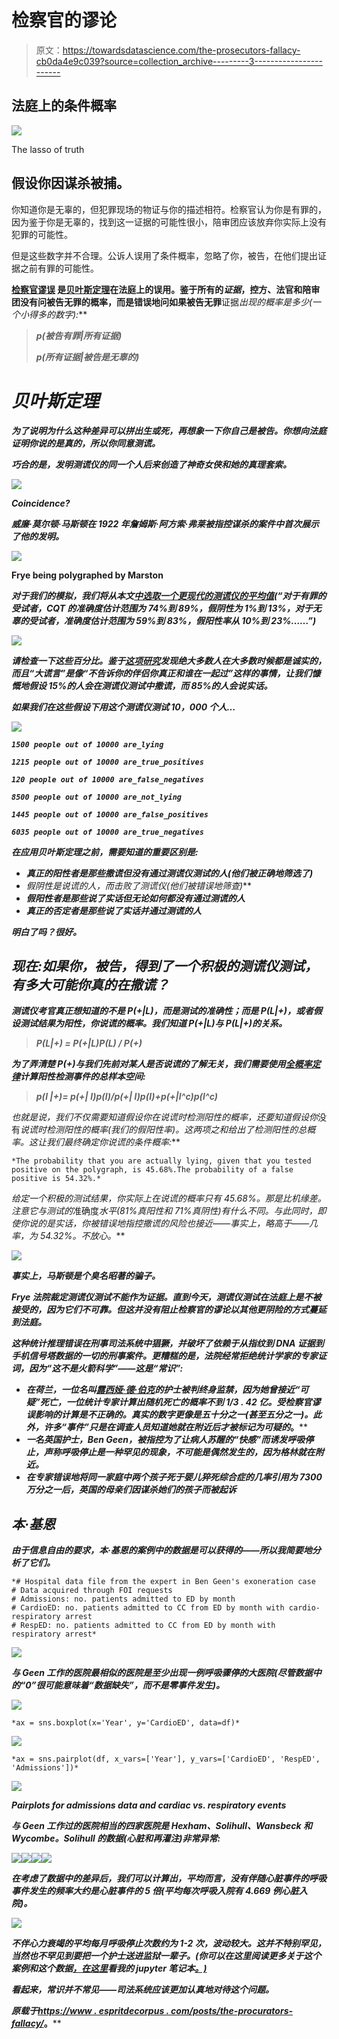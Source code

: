 # 检察官的谬论

> 原文：<https://towardsdatascience.com/the-prosecutors-fallacy-cb0da4e9c039?source=collection_archive---------3----------------------->

## 法庭上的条件概率

![](img/c6d0e9f0f31dc41ac5de7fa15430e714.png)

The lasso of truth

## 假设你因谋杀被捕。

你知道你是无辜的，但犯罪现场的物证与你的描述相符。检察官认为你是有罪的，因为鉴于你是无辜的，找到这一证据的可能性很小，陪审团应该放弃你实际上没有犯罪的可能性。

但是这些数字并不合理。公诉人误用了条件概率，忽略了你，被告，在他们提出证据之前有罪的可能性。

**[**检察官谬误**](https://www.cebm.net/2018/07/the-prosecutors-fallacy/) 是[贝叶斯定理](https://www.youtube.com/watch?v=LIQrs3dviIs)在法庭上的误用。鉴于所有的*证据*，控方、法官和陪审团没有问被告无罪的概率，而是错误地问如果被告无罪**证据*出现的概率是多少(一个小得多的数字):***

> ***p(被告有罪|所有证据)***
> 
> ***p(所有证据|被告是无辜的)***

# ***贝叶斯定理***

***为了说明为什么这种差异可以拼出生或死，再想象一下你自己是被告。你想向法庭证明你说的是真的，所以你同意测谎。***

***巧合的是，发明测谎仪的同一个人后来创造了神奇女侠和她的真理套索。***

***![](img/5738ddc9858abf7c9d6769f5b670ea4a.png)***

***Coincidence?***

***威廉·莫尔顿·马斯顿在 1922 年詹姆斯·阿方索·弗莱被指控谋杀的案件中首次展示了他的发明。***

***![](img/cf97cafe839f5a7eedfb22030970f2a0.png)***

****Frye being polygraphed by Marston****

***对于我们的模拟，我们将从本文[中选取一个更现代的测谎仪的平均值](https://www.tandfonline.com/doi/full/10.1080/23744006.2015.1060080)(“对于有罪的受试者，CQT 的准确度估计范围为 74%到 89%，假阴性为 1%到 13%，对于无辜的受试者，准确度估计范围为 59%到 83%，假阳性率从 10%到 23%……”)***

***![](img/0bd7d93a4aaac7db6cec5e898b163449.png)***

***请检查一下这些百分比。鉴于[这项研究](http://wwwp.oakland.edu/Assets/upload/docs/News/2014/Serota-Levine-Prolific-Liars-2014.pdf)发现绝大多数人在大多数时候都是诚实的，而且“大谎言”是像“不告诉你的伴侣你真正和谁在一起过”这样的事情，让我们慷慨地假设 15%的人会在测谎仪测试中撒谎，而 85%的人会说实话。***

***如果我们在这些假设下用这个测谎仪测试 10，000 个人…***

***![](img/7d086fd7bd8628767738a50bca423c2c.png)***

***`1500 people out of 10000 are_lying`***

***`1215 people out of 10000 are_true_positives`***

***`120 people out of 10000 are_false_negatives`***

***`8500 people out of 10000 are_not_lying`***

***`1445 people out of 10000 are_false_positives`***

***`6035 people out of 10000 are_true_negatives`***

***在应用贝叶斯定理之前，需要知道的重要区别是:***

*   ***真正的阳性者是那些撒谎但没有通过测谎仪测试的人(他们被正确地筛选了)***
*   ****假阴性*是说谎的人，而*击败了*测谎仪(他们被错误地筛查)***
*   ***假阳性者是那些说了实话但无论如何都没有通过测谎的人***
*   ***真正的否定者是那些说了实话并通过测谎的人***

***明白了吗？很好。***

## ***现在:如果你，被告，得到了一个积极的测谎仪测试，有多大可能你真的在撒谎？***

***测谎仪考官真正想知道的不是 P(+|L)，而是测试的准确性；而是 P(L|+)，或者假设测试结果为阳性，你说谎的概率。我们知道 P(+|L)与 P(L|+)的关系。***

> ***P(L|+) = P(+|L)P(L) / P(+)***

***为了弄清楚 P(+)与我们先前对某人是否说谎的了解无关，我们需要使用[全概率定律](https://www.statisticshowto.datasciencecentral.com/total-probability-rule/)计算阳性检测事件的总样本空间:***

> ***p(l |+)= p(+| l)p(l)/p(+| l)p(l)+p(+|l^c)p(l^c)***

***也就是说，我们不仅需要知道假设你*在*说谎时检测阳性的概率，还要知道假设你*没有*说谎时检测阳性的概率(我们的假阳性率)。这两项之和给出了检测阳性的总概率。这让我们最终确定你说谎的条件概率:***

```
*The probability that you are actually lying, given that you tested positive on the polygraph, is 45.68%.The probability of a false positive is 54.32%.*
```

***给定一个积极的测试结果，你实际上在说谎的概率只有 45.68%。那是*比机缘*差。注意它与测试的*准确度*水平(81%真阳性和 71%真阴性)有什么不同。与此同时，即使你说的是实话，你被错误地指控撒谎的风险也接近——事实上，略高于——几率，为 54.32%。不放心。***

***![](img/78dd68f5fce75edaf0a9e266402e447b.png)***

***事实上，马斯顿是个臭名昭著的骗子。***

***Frye 法院裁定测谎仪测试不能作为证据。直到今天，测谎仪测试在法庭上是不被接受的，因为它们不可靠。但这并没有阻止检察官的谬论以其他更阴险的方式蔓延到法庭。***

***这种统计推理错误在刑事司法系统中猖獗，并破坏了依赖于从指纹到 DNA 证据到手机信号塔数据的一切的刑事案件。更糟糕的是，法院经常拒绝统计学家的专家证词，因为“这不是火箭科学”——这是“常识”:***

*   ***在荷兰，一位名叫[露西娅·德·伯克](https://arxiv.org/pdf/math/0607340.pdf)的护士被判终身监禁，因为她曾接近“可疑”死亡，一位统计专家计算出随机死亡的概率不到 1/3 . 42 亿。受检察官谬误影响的计算是不正确的。真实的数字更像是五十分之一(甚至五分之一)。此外，许多“事件”只是在调查人员知道她就在附近后才被标记为可疑的*。****
*   ***一名英国护士，Ben Geen，被指控为了让病人苏醒的“快感”而诱发呼吸停止，声称呼吸停止是一种罕见的现象，不可能是偶然发生的，因为格林就在附近。***
*   ***在专家错误地将同一家庭中两个孩子死于婴儿猝死综合症的几率引用为 7300 万分之一后，英国的母亲们因谋杀她们的孩子而被起诉***

## ***本·基恩***

***由于信息自由的要求，本·基恩的案例中的数据是可以获得的——所以我简要地分析了它们。***

```
*# Hospital data file from the expert in Ben Geen's exoneration case
# Data acquired through FOI requests
# Admissions: no. patients admitted to ED by month
# CardioED: no. patients admitted to CC from ED by month with cardio-respiratory arrest
# RespED: no. patients admitted to CC from ED by month with respiratory arrest*
```

***![](img/990defa9e562bea48cd7e5eb537b78af.png)***

***与 Geen 工作的医院最相似的医院是至少出现一例呼吸骤停的大医院(尽管数据中的“0”很可能意味着“数据缺失”，而不是零事件发生)。***

***![](img/a9b4745d988fc0ff487f17cacee93953.png)***

```
*ax = sns.boxplot(x='Year', y='CardioED', data=df)*
```

***![](img/c8d99343d2b065cd018af99f67a4fb99.png)***

```
*ax = sns.pairplot(df, x_vars=['Year'], y_vars=['CardioED', 'RespED', 'Admissions'])*
```

***![](img/628bcb3273445508425ac2046c883d46.png)***

***Pairplots for admissions data and cardiac vs. respiratory events***

***与 Geen 工作过的医院相当的四家医院是 Hexham、Solihull、Wansbeck 和 Wycombe。Solihull 的数据(心脏和再灌注)非常异常:***

***![](img/5019b89272da4f34b8ce8ef3761954b4.png)******![](img/2c364f26abcdbeccfbc5f3d50aaf6fd5.png)******![](img/067904ae818e28eabd1a00d0f94a3a0b.png)******![](img/690f50d33bbd10af286911bcf8f1181d.png)***

***在考虑了数据中的差异后，我们可以计算出，平均而言，没有伴随心脏事件的呼吸事件发生的频率大约是心脏事件的 5 倍(平均每次呼吸入院有 4.669 例心脏入院)。***

***![](img/5f85d2ff14f61f524a9b0aaf288a7aad.png)***

***不伴心力衰竭的平均每月呼吸停止次数约为 1-2 次，波动较大。这并不特别罕见，当然也不罕见到要把一个护士送进监狱一辈子。(你可以在这里阅读更多关于这个案例和这个数据[，在这里](https://arxiv.org/abs/1407.2731)看我的 jupyter 笔记本[。)](https://nbviewer.jupyter.org/github/lorarjohns/prosecutors_fallacy/blob/master/Prosecutors_Fallacy.ipynb)***

***看起来，常识并不常见——司法系统应该更加认真地对待这个问题。***

****原载于*[*https://www . espritdecorpus . com/posts/the-procurators-fallacy/*](https://www.espritdecorpus.com/posts/the-prosecutors-fallacy/)*。****